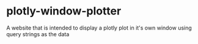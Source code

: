 # plotly-window-plotter
A website that is intended to display a plotly plot in it's own window using query strings as the data

